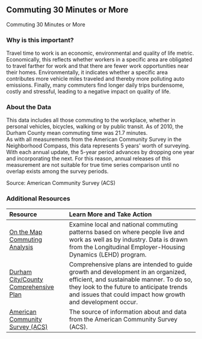 ## Commuting 30 Minutes or More
Commuting 30 Minutes or More

### Why is this important?
Travel time to work is an economic, environmental and quality of life metric. Economically, this reflects whether workers in a specific area are obligated to travel farther for work and that there are fewer work opportunities near their homes. Environmentally, it indicates whether a specific area contributes more vehicle miles traveled and thereby more polluting auto emissions. Finally, many commuters find longer daily trips burdensome, costly and stressful, leading to a negative impact on quality of life.

### About the Data
This data includes all those commuting to the workplace, whether in personal vehicles, bicycles, walking or by public transit. As of 2010, the Durham County mean commuting time was 21.7 minutes. <br> As with all measurements from the American Community Survey in the Neighborhood Compass, this data represents 5 years' worth of surveying. With each annual update, the 5-year period advances by dropping one year and incorporating the next. For this reason, annual releases of this measurement are not suitable for true time series comparison until no overlap exists among the survey periods.

Source: American Community Survey (ACS) 

### Additional Resources

|Resource | Learn More and Take Action | 
|:--- | :--- |
|[On the Map Commuting Analysis](http://onthemap.ces.census.gov/) | Examine local and national commuting patterns based on where people live and work as well as by industry. Data is drawn from the Longitudinal Employer-Housing Dynamics (LEHD) program.
|[Durham City/County Comprehensive Plan](http://durhamnc.gov/346/Comprehensive-Plan) | Comprehensive plans are intended to guide growth and development in an organized, efficient, and sustainable manner. To do so, they look to the future to anticipate trends and issues that could impact how growth and development occur.
|[American Community Survey (ACS)](https://www.census.gov/acs/www/) | The source of information about and data from the American Community Survey (ACS).